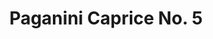 ---
ee_id_thing: '101'
site: '1'
type: '2'
inv_num: 2011-022
add_credit:
url: 2011-022-paganini-caprice-no-5
title: Paganini Caprice No. 5
year: '2011'
display_year: '2011'
medium: Youtube video
dims: 3:41 minutes
pitch: "​Paganini's 5th re-constructed from YouTube vidz"
ps: 'It''s embarrassing to admit, but I was really trying to make like a massive meme
  with this one. Like a 1 million views meme. I thought this "had what it takes".
  Hahaha. Anyway, it didn''t, but it exists, so check it out. And pass it along if
  you are down! '
live_url:
youtube: https://www.youtube.com/watch?v=JjVIwJJPGws
https://github.com/coryarcangel/alu: https://github.com/coryarcangel/Gould-Pro
imgs: paganini-2011-022-still-1-database-ih_1.jpg
subheading:
download:
commission: 'Commissioned by Whitney Museum of American Art, New York, for Cory Arcangel:
  Pro Tools'
related:
layout: things-i-made
---